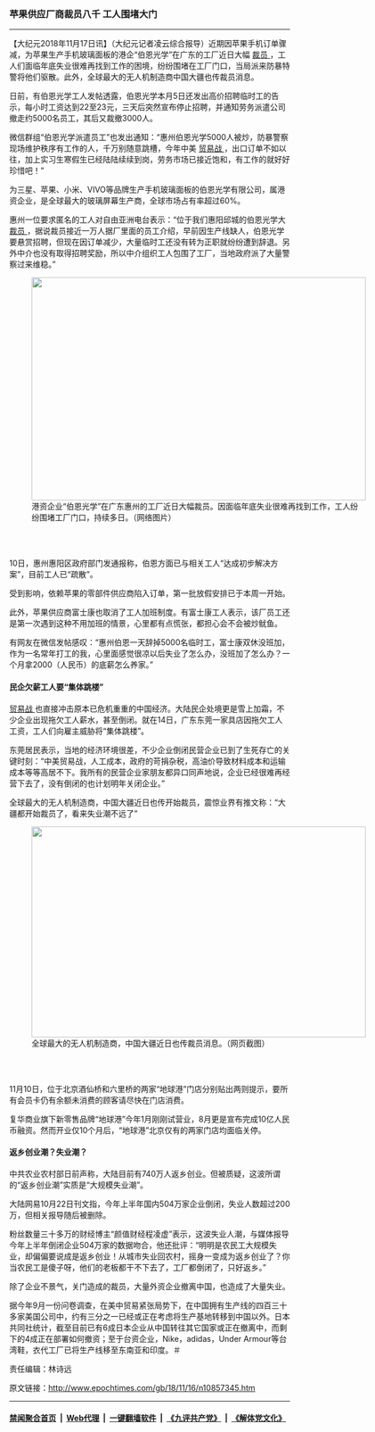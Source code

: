 ### 苹果供应厂商裁员八千 工人围堵大门
------------------------

<p>
 <span style="vertical-align: inherit;">
  <span style="vertical-align: inherit;">
   【大纪元2018年11月17日讯】（大纪元记者凌云综合报导）近期因苹果手机订单骤减，为苹果生产手机玻璃面板的港企“伯恩光学”在广东的工厂近日大幅
   <a href="http://www.epochtimes.com/gb/tag/%E8%A3%81%E5%91%98.html">
    裁员
   </a>
   ，工人们面临年底失业很难再找到工作的困境，纷纷围堵在工厂门口，当局派来防暴特警将他们驱散。此外，全球最大的无人机制造商中国大疆也传裁员消息。
  </span>
 </span>
</p>
<p>
 <span style="vertical-align: inherit;">
  <span style="vertical-align: inherit;">
   日前，有伯恩光学工人发帖透露，伯恩光学本月5日还发出高价招聘临时工的告示，每小时工资达到22至23元，三天后突然宣布停止招聘，并通知劳务派遣公司撤走约5000名员工，其后又裁撤3000人。
  </span>
 </span>
</p>
<p>
 <span style="vertical-align: inherit;">
  <span style="vertical-align: inherit;">
   微信群组“伯恩光学派遣员工”也发出通知：“惠州伯恩光学5000人被炒，防暴警察现场维护秩序有工作的人，千万别随意跳槽，今年中美
   <a href="http://www.epochtimes.com/gb/tag/%E8%B4%B8%E6%98%93%E6%88%98.html">
    贸易战
   </a>
   ，出口订单不如以往，加上实习生寒假生已经陆陆续续到岗，劳务市场已接近饱和，有工作的就好好珍惜吧！”
  </span>
 </span>
</p>
<p>
 <span style="vertical-align: inherit;">
  <span style="vertical-align: inherit;">
   为三星、苹果、小米、VIVO等品牌生产手机玻璃面板的伯恩光学有限公司，属港资企业，是全球最大的玻璃屏幕生产商，全球市场占有率超过60%。
  </span>
 </span>
</p>
<p>
 <span style="vertical-align: inherit;">
  <span style="vertical-align: inherit;">
   惠州一位要求匿名的工人对自由亚洲电台表示：“位于我们惠阳邱城的伯恩光学大
   <a href="http://www.epochtimes.com/gb/tag/%E8%A3%81%E5%91%98.html">
    裁员
   </a>
   ，据说裁员接近一万人据厂里面的员工介绍，早前因生产线缺人，伯恩光学要悬赏招聘，但现在因订单减少，大量临时工还没有转为正职就纷纷遭到辞退。另外中介也没有取得招聘奖励，所以中介组织工人包围了工厂，当地政府派了大量警察过来维稳。”
  </span>
 </span>
 <span class="Apple-converted-space">
 </span>
</p>
<figure class="wp-caption aligncenter" id="attachment_10857375" style="width: 600px">
 <a href="http://i.epochtimes.com/assets/uploads/2018/11/6-8.jpg">
  <img alt="" class="size-large wp-image-10857375" height="400" src="http://i.epochtimes.com/assets/uploads/2018/11/6-8-600x400.jpg" width="600"/>
 </a>
 <br/><figcaption class="wp-caption-text">
  <span style="vertical-align: inherit;">
   <span style="vertical-align: inherit;">
    港资企业“伯恩光学”在广东惠州的工厂近日大幅裁员。因面临年底失业很难再找到工作，工人纷纷围堵工厂门口，持续多日。（网络图片）
   </span>
  </span>
 </figcaption><br/>
</figure><br/>
<p>
 <span style="vertical-align: inherit;">
  <span style="vertical-align: inherit;">
   10日，惠州惠阳区政府部门发通报称，伯恩方面已与相关工人“达成初步解决方案”，目前工人已“疏散”。
  </span>
 </span>
</p>
<p>
 <span style="vertical-align: inherit;">
  <span style="vertical-align: inherit;">
   受到影响，依赖苹果的零部件供应商陷入订单，第一批放假安排已于本周一开始。
  </span>
 </span>
</p>
<p>
 <span style="vertical-align: inherit;">
  <span style="vertical-align: inherit;">
   此外，苹果供应商富士康也取消了工人加班制度。有富士康工人表示，该厂员工还是第一次遇到这种不用加班的情景，心里都有点慌张，都担心会不会被炒鱿鱼。
  </span>
 </span>
</p>
<p>
 <span style="vertical-align: inherit;">
  <span style="vertical-align: inherit;">
   有网友在微信发帖感叹：“惠州伯恩一天辞掉5000名临时工，富士康双休没班加，作为一名常年打工的我，心里面感觉很凉以后失业了怎么办，没班加了怎么办？一个月拿2000（人民币）的底薪怎么养家。”
  </span>
 </span>
</p>
<h4>
 <span style="vertical-align: inherit;">
  <span style="vertical-align: inherit;">
   民企欠薪工人要“集体跳楼”
  </span>
 </span>
</h4>
<p>
 <span style="vertical-align: inherit;">
  <span style="vertical-align: inherit;">
   <a href="http://www.epochtimes.com/gb/tag/%E8%B4%B8%E6%98%93%E6%88%98.html">
    贸易战
   </a>
   也直接冲击原本已危机重重的中国经济。大陆民企处境更是雪上加霜，不少企业出现拖欠工人薪水，甚至倒闭。就在14日，广东东莞一家具店因拖欠工人工资，工人们向雇主威胁将“集体跳楼”。
  </span>
 </span>
</p>
<p>
 <span style="vertical-align: inherit;">
  <span style="vertical-align: inherit;">
   东莞居民表示，当地的经济环境很差，不少企业倒闭民营企业已到了生死存亡的关键时刻：“中美贸易战，人工成本，政府的苛捐杂税，高油价导致材料成本和运输成本等等高居不下。我所有的民营企业家朋友都异口同声地说，企业已经很难再经营下去了，没有倒闭的也计划明年关闭企业。”
  </span>
 </span>
</p>
<p>
 <span style="vertical-align: inherit;">
  <span style="vertical-align: inherit;">
   全球最大的无人机制造商，中国大疆近日也传开始裁员，震惊业界有推文称：“大疆都开始裁员了，看来失业潮不远了”
  </span>
 </span>
</p>
<figure class="wp-caption aligncenter" id="attachment_10857400" style="width: 600px">
 <a href="http://i.epochtimes.com/assets/uploads/2018/11/DsH14rUUcAEpfko.jpg-large.jpg">
  <img alt="" class="size-large wp-image-10857400" height="378" src="http://i.epochtimes.com/assets/uploads/2018/11/DsH14rUUcAEpfko.jpg-large-600x378.jpg" width="600"/>
 </a>
 <br/><figcaption class="wp-caption-text">
  <span style="vertical-align: inherit;">
   <span style="vertical-align: inherit;">
    全球最大的无人机制造商，中国大疆近日也传裁员消息。（网页截图）
   </span>
  </span>
 </figcaption><br/>
</figure><br/>
<p>
 <span style="vertical-align: inherit;">
  <span style="vertical-align: inherit;">
   11月10日，位于北京酒仙桥和六里桥的两家“地球港”门店分别贴出两则提示，要所有会员卡仍有余额未消费的顾客请尽快在门店消费。
  </span>
 </span>
</p>
<p>
 <span style="vertical-align: inherit;">
  <span style="vertical-align: inherit;">
   复华商业旗下新零售品牌“地球港”今年1月刚刚试营业，8月更是宣布完成10亿人民币融资。然而开业仅10个月后，“地球港”北京仅有的两家门店均面临关停。
  </span>
 </span>
</p>
<h4>
 <span style="vertical-align: inherit;">
  <span style="vertical-align: inherit;">
   返乡创业潮？失业潮？
  </span>
 </span>
</h4>
<p>
 <span style="vertical-align: inherit;">
  <span style="vertical-align: inherit;">
   中共农业农村部日前声称，大陆目前有740万人返乡创业。但被质疑，这波所谓的“返乡创业潮”实质是“大规模失业潮”。
  </span>
 </span>
 <span class="Apple-converted-space">
 </span>
</p>
<p>
 <span style="vertical-align: inherit;">
  <span style="vertical-align: inherit;">
   大陆网易10月22日刊文指，今年上半年国内504万家企业倒闭，失业人数超过200万，但相关报导随后被删除。
  </span>
 </span>
 <span class="Apple-converted-space">
 </span>
</p>
<p>
 <span style="vertical-align: inherit;">
  <span style="vertical-align: inherit;">
   粉丝数量三十多万的财经博主“颜值财经程凌虚”表示，这波失业人潮，与媒体报导今年上半年倒闭企业504万家的数据吻合，他还批评：“明明是农民工大规模失业，却偏偏要说成是返乡创业！从城市失业回农村，摇身一变成为返乡创业了？你当农民工是傻子呀，他们的老板都干不下去了，工厂都倒闭了，只好返乡。”
  </span>
 </span>
</p>
<p>
 <span style="vertical-align: inherit;">
  <span style="vertical-align: inherit;">
   除了企业不景气，关门造成的裁员，大量外资企业撤离中国，也造成了大量失业。
  </span>
 </span>
</p>
<p>
 <span style="vertical-align: inherit;">
  <span style="vertical-align: inherit;">
   据今年9月一份问卷调查，在美中贸易紧张局势下，在中国拥有生产线的四百三十多家美国公司中，约有三分之一已经或正在考虑将生产基地转移到中国以外。日本共同社统计，截至目前已有6成日本企业从中国转往其它国家或正在撤离中，而剩下的4成正在部署如何撤资；至于台资企业，Nike，adidas，Under Armour等台湾鞋，衣代工厂已将生产线移至东南亚和印度。＃
  </span>
 </span>
</p>
<p>
 <span style="vertical-align: inherit;">
  <span style="vertical-align: inherit;">
   责任编辑：林诗远
  </span>
 </span>
</p>

原文链接：http://www.epochtimes.com/gb/18/11/16/n10857345.htm


------------------------
#### [禁闻聚合首页](https://github.com/gfw-breaker/banned-news/blob/master/README.md) &nbsp;|&nbsp; [Web代理](https://github.com/gfw-breaker/open-proxy/blob/master/README.md) &nbsp;|&nbsp; [一键翻墙软件](https://github.com/gfw-breaker/nogfw/blob/master/README.md) &nbsp;|&nbsp; [《九评共产党》](https://github.com/gfw-breaker/9ping.md/blob/master/README.md#九评之一评共产党是什么) &nbsp;|&nbsp; [《解体党文化》](https://github.com/gfw-breaker/jtdwh.md/blob/master/README.md#绪论)